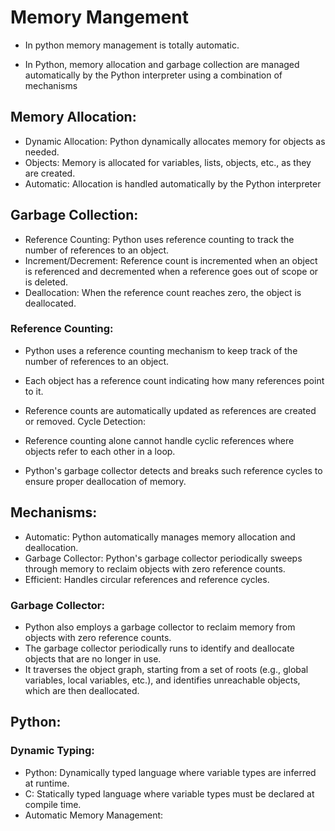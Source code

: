 # Memory Mangement
- In python memory management is totally automatic.

- In Python, memory allocation and garbage collection are managed automatically by the Python interpreter using a combination of mechanisms

## Memory Allocation:
- Dynamic Allocation: Python dynamically allocates memory for objects as needed.
- Objects: Memory is allocated for variables, lists, objects, etc., as they are created.
- Automatic: Allocation is handled automatically by the Python interpreter

## Garbage Collection:
- Reference Counting: Python uses reference counting to track the number of references to an object.
- Increment/Decrement: Reference count is incremented when an object is referenced and decremented when a reference goes out of scope or is deleted.
- Deallocation: When the reference count reaches zero, the object is deallocated.

### Reference Counting:

- Python uses a reference counting mechanism to keep track of the number of references to an object.
- Each object has a reference count indicating how many references point to it.
- Reference counts are automatically updated as references are created or removed. Cycle Detection:

- Reference counting alone cannot handle cyclic references where objects refer to each other in a loop.
- Python's garbage collector detects and breaks such reference cycles to ensure proper deallocation of memory.

## Mechanisms:
- Automatic: Python automatically manages memory allocation and deallocation.
- Garbage Collector: Python's garbage collector periodically sweeps through memory to reclaim objects with zero reference counts.
- Efficient: Handles circular references and reference cycles.


### Garbage Collector:

- Python also employs a garbage collector to reclaim memory from objects with zero reference counts.
- The garbage collector periodically runs to identify and deallocate objects that are no longer in use.
- It traverses the object graph, starting from a set of roots (e.g., global variables, local variables, etc.), and identifies unreachable objects, which are then deallocated.




## Python:
### Dynamic Typing:

- Python: Dynamically typed language where variable types are inferred at runtime.
- C: Statically typed language where variable types must be declared at compile time.
- Automatic Memory Management:

